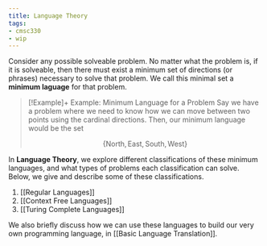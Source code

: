 ```yaml
---
title: Language Theory
tags:
- cmsc330
- wip
---
```


Consider any possible solveable problem. No matter what the problem is, if it is solveable, then there must exist a minimum set of directions (or phrases) necessary to solve that problem. We call this minimal set a **minimum laguage** for that problem.

> [!Example]+ Example: Minimum Language for a Problem
> Say we have a problem where we need to know how we can move between two points using the cardinal directions. Then, our minimum language would be the set
> 
> $$
> \{ \text{North}, \text{East}, \text{South}, \text{West} \}
> $$

In **Language Theory**, we explore different classifications of these minimum languages, and what types of problems each classification can solve. Below, we give and describe some of these classifications.
1. [[Regular Languages]]
2. [[Context Free Languages]]
3. [[Turing Complete Languages]]

We also briefly discuss how we can use these languages to build our very own programming language, in [[Basic Language Translation]].


